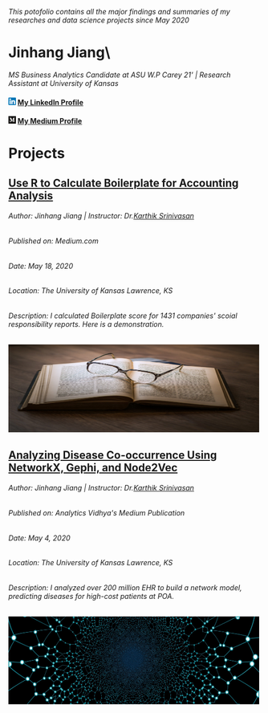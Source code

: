 *This potofolio contains all the major findings and summaries of my researches and data science projects since May 2020*
# Jinhang Jiang\
*MS Business Analytics Candidate at ASU W.P Carey 21' | Research Assistant at University of Kansas*
#### <img src="images/linkedin1.png" width="15" height="15"> [My LinkedIn Profile](https://www.linkedin.com/in/jinhangjiang/)
#### <img src="images/medium.png" width="15" height="15"> [My Medium Profile](https://medium.com/@jinhangjiang)


# Projects

## [Use R to Calculate Boilerplate for Accounting Analysis](https://medium.com/@jinhangjiang/use-r-to-calculate-boilerplate-for-accounting-analysis-f4a5b64e9b0d)
###### Author: Jinhang Jiang  | Instructor: Dr.[Karthik Srinivasan](https://business.ku.edu/karthik-srinivasan)
###### Published on: Medium.com
###### Date: May 18, 2020
###### Location: The University of Kansas *Lawrence, KS*
###### Description: I calculated Boilerplate score for 1431 companies' scoial responsibility reports. Here is a demonstration.

<a href="https://medium.com/analytics-vidhya/analyzing-disease-co-occurrence-using-networkx-gephi-and-node2vec-53941da35a0f">
<img src="images/boilerplate.jpg" width="500" height="175" alt="https://medium.com/@jinhangjiang/use-r-to-calculate-boilerplate-for-accounting-analysis-f4a5b64e9b0d">
</a>


## [Analyzing Disease Co-occurrence Using NetworkX, Gephi, and Node2Vec](https://medium.com/analytics-vidhya/analyzing-disease-co-occurrence-using-networkx-gephi-and-node2vec-53941da35a0f)
###### Author: Jinhang Jiang  | Instructor: Dr.[Karthik Srinivasan](https://business.ku.edu/karthik-srinivasan)
###### Published on: Analytics Vidhya's Medium Publication
###### Date: May 4, 2020
###### Location: The University of Kansas *Lawrence, KS*
###### Description: I analyzed over 200 million EHR to build a network model, predicting diseases for high-cost patients at POA.

<a href="https://medium.com/analytics-vidhya/analyzing-disease-co-occurrence-using-networkx-gephi-and-node2vec-53941da35a0f">
<img src="images/network-3849202_1920.jpg" width="500" height="175" alt="https://medium.com/analytics-vidhya/analyzing-disease-co-occurrence-using-networkx-gephi-and-node2vec-53941da35a0f">
</a>

